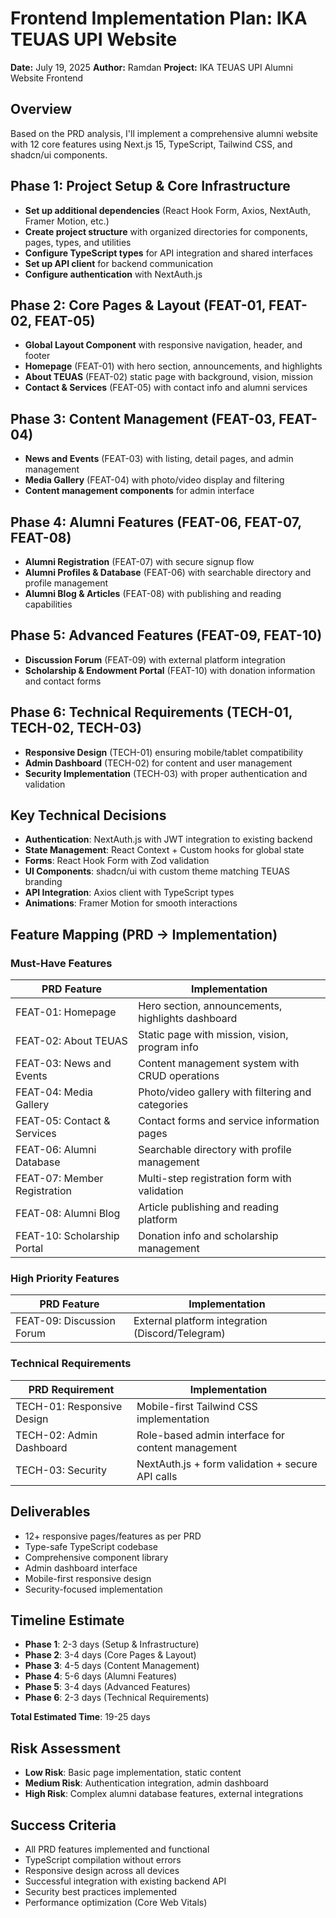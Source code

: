# Frontend Implementation Plan: IKA TEUAS UPI Website

**Date:** July 19, 2025
**Author:** Ramdan
**Project:** IKA TEUAS UPI Alumni Website Frontend

## Overview

Based on the PRD analysis, I'll implement a comprehensive alumni website with 12 core features using Next.js 15, TypeScript, Tailwind CSS, and shadcn/ui components.

## Phase 1: Project Setup & Core Infrastructure

- **Set up additional dependencies** (React Hook Form, Axios, NextAuth, Framer Motion, etc.)
- **Create project structure** with organized directories for components, pages, types, and utilities
- **Configure TypeScript types** for API integration and shared interfaces
- **Set up API client** for backend communication
- **Configure authentication** with NextAuth.js

## Phase 2: Core Pages & Layout (FEAT-01, FEAT-02, FEAT-05)

- **Global Layout Component** with responsive navigation, header, and footer
- **Homepage** (FEAT-01) with hero section, announcements, and highlights
- **About TEUAS** (FEAT-02) static page with background, vision, mission
- **Contact & Services** (FEAT-05) with contact info and alumni services

## Phase 3: Content Management (FEAT-03, FEAT-04)

- **News and Events** (FEAT-03) with listing, detail pages, and admin management
- **Media Gallery** (FEAT-04) with photo/video display and filtering
- **Content management components** for admin interface

## Phase 4: Alumni Features (FEAT-06, FEAT-07, FEAT-08)

- **Alumni Registration** (FEAT-07) with secure signup flow
- **Alumni Profiles & Database** (FEAT-06) with searchable directory and profile management
- **Alumni Blog & Articles** (FEAT-08) with publishing and reading capabilities

## Phase 5: Advanced Features (FEAT-09, FEAT-10)

- **Discussion Forum** (FEAT-09) with external platform integration
- **Scholarship & Endowment Portal** (FEAT-10) with donation information and contact forms

## Phase 6: Technical Requirements (TECH-01, TECH-02, TECH-03)

- **Responsive Design** (TECH-01) ensuring mobile/tablet compatibility
- **Admin Dashboard** (TECH-02) for content and user management
- **Security Implementation** (TECH-03) with proper authentication and validation

## Key Technical Decisions

- **Authentication**: NextAuth.js with JWT integration to existing backend
- **State Management**: React Context + Custom hooks for global state
- **Forms**: React Hook Form with Zod validation
- **UI Components**: shadcn/ui with custom theme matching TEUAS branding
- **API Integration**: Axios client with TypeScript types
- **Animations**: Framer Motion for smooth interactions

## Feature Mapping (PRD → Implementation)

### Must-Have Features

| PRD Feature                  | Implementation                                    |
| ---------------------------- | ------------------------------------------------- |
| FEAT-01: Homepage            | Hero section, announcements, highlights dashboard |
| FEAT-02: About TEUAS         | Static page with mission, vision, program info    |
| FEAT-03: News and Events     | Content management system with CRUD operations    |
| FEAT-04: Media Gallery       | Photo/video gallery with filtering and categories |
| FEAT-05: Contact & Services  | Contact forms and service information pages       |
| FEAT-06: Alumni Database     | Searchable directory with profile management      |
| FEAT-07: Member Registration | Multi-step registration form with validation      |
| FEAT-08: Alumni Blog         | Article publishing and reading platform           |
| FEAT-10: Scholarship Portal  | Donation info and scholarship management          |

### High Priority Features

| PRD Feature               | Implementation                                   |
| ------------------------- | ------------------------------------------------ |
| FEAT-09: Discussion Forum | External platform integration (Discord/Telegram) |

### Technical Requirements

| PRD Requirement            | Implementation                                    |
| -------------------------- | ------------------------------------------------- |
| TECH-01: Responsive Design | Mobile-first Tailwind CSS implementation          |
| TECH-02: Admin Dashboard   | Role-based admin interface for content management |
| TECH-03: Security          | NextAuth.js + form validation + secure API calls  |

## Deliverables

- 12+ responsive pages/features as per PRD
- Type-safe TypeScript codebase
- Comprehensive component library
- Admin dashboard interface
- Mobile-first responsive design
- Security-focused implementation

## Timeline Estimate

- **Phase 1**: 2-3 days (Setup & Infrastructure)
- **Phase 2**: 3-4 days (Core Pages & Layout)
- **Phase 3**: 4-5 days (Content Management)
- **Phase 4**: 5-6 days (Alumni Features)
- **Phase 5**: 3-4 days (Advanced Features)
- **Phase 6**: 2-3 days (Technical Requirements)

**Total Estimated Time**: 19-25 days

## Risk Assessment

- **Low Risk**: Basic page implementation, static content
- **Medium Risk**: Authentication integration, admin dashboard
- **High Risk**: Complex alumni database features, external integrations

## Success Criteria

- All PRD features implemented and functional
- TypeScript compilation without errors
- Responsive design across all devices
- Successful integration with existing backend API
- Security best practices implemented
- Performance optimization (Core Web Vitals)
